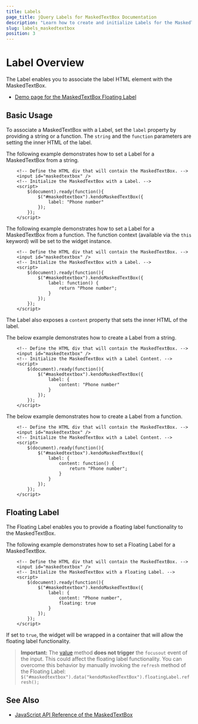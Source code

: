 ```yaml
---
title: Labels
page_title: jQuery Labels for MaskedTextBox Documentation
description: "Learn how to create and initialize Labels for the MaskedTextBox."
slug: labels_maskedtextbox
position: 3
---
```


# Label Overview

The Label enables you to associate the label HTML element with the MaskedTextBox.

* [Demo page for the MaskedTextBox Floating Label](https://demos.telerik.com/kendo-ui/maskedtextbox/floating-label)

## Basic Usage

To associate a MaskedTextBox with a Label, set the `label` property by providing a string or a function. The `string` and the `function` parameters are setting the inner HTML of the label.

The following example demonstrates how to set a Label for a MaskedTextBox from a string. 

```dojo
    <!-- Define the HTML div that will contain the MaskedTextBox. -->
    <input id="maskedtextbox" />
    <!-- Initialize the MaskedTextBox with a Label. -->
    <script>
        $(document).ready(function(){
            $("#maskedtextbox").kendoMaskedTextBox({
                label: "Phone number"
            });
        });
    </script>
```

The following example demonstrates how to set a Label for a MaskedTextBox from a function. The function context (available via the `this` keyword) will be set to the widget instance.

```dojo
    <!-- Define the HTML div that will contain the MaskedTextBox. -->
    <input id="maskedtextbox" />
    <!-- Initialize the MaskedTextBox with a Label. -->
    <script>
        $(document).ready(function(){
            $("#maskedtextbox").kendoMaskedTextBox({
                label: function() {
                    return "Phone number";
                }
            });
        });
    </script>
```

The Label also exposes a `content` property that sets the inner HTML of the label.

The below example demonstrates how to create a Label from a string.

```dojo
    <!-- Define the HTML div that will contain the MaskedTextBox. -->
    <input id="maskedtextbox" />
    <!-- Initialize the MaskedTextBox with a Label Content. -->
    <script>
        $(document).ready(function(){
            $("#maskedtextbox").kendoMaskedTextBox({
                label: {
                    content: "Phone number"
                }
            });
        });
    </script>
```

The below example demonstrates how to create a Label from a function.

```dojo
    <!-- Define the HTML div that will contain the MaskedTextBox. -->
    <input id="maskedtextbox" />
    <!-- Initialize the MaskedTextBox with a Label Content. -->
    <script>
        $(document).ready(function(){
            $("#maskedtextbox").kendoMaskedTextBox({
                label: {
                    content: function() {
                        return "Phone number";
                    }
                }
            });
        });
    </script>
```

## Floating Label

The Floating Label enables you to provide a floating label functionality to the MaskedTextBox.

The following example demonstrates how to set a Floating Label for a MaskedTextBox.

```dojo
    <!-- Define the HTML div that will contain the MaskedTextBox. -->
    <input id="maskedtextbox" />
    <!-- Initialize the MaskedTextBox with a Floating Label. -->
    <script>
        $(document).ready(function(){
            $("#maskedtextbox").kendoMaskedTextBox({
                label: {
                    content: "Phone number",
                    floating: true
                }
            });
        });
    </script>
```

If set to `true`, the widget will be wrapped in a container that will allow the floating label functionality.

> **Important:** The [value](/api/javascript/ui/maskedtextbox/methods/value) method **does not trigger** the `focusout` event of the input.
This could affect the floating label functionality.
You can overcome this behavior by manually invoking the `refresh` method of the Floating Label: `$("#maskedtextbox").data("kendoMaskedTextBox").floatingLabel.refresh();`

## See Also

* [JavaScript API Reference of the MaskedTextBox](/api/javascript/ui/maskedtextbox)
